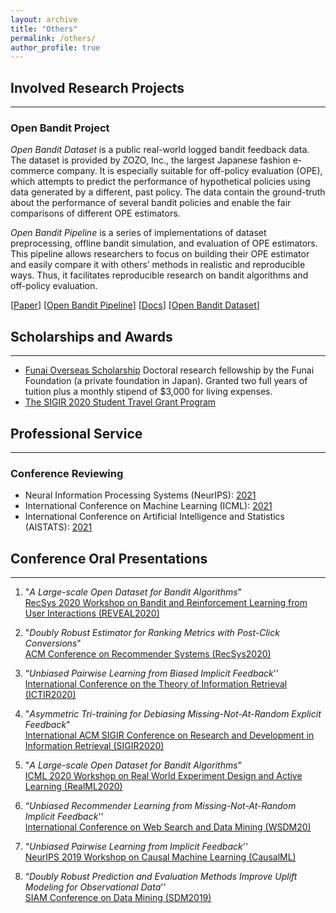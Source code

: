 ```yaml
---
layout: archive
title: "Others"
permalink: /others/
author_profile: true
---
```


## Involved Research Projects
---

### Open Bandit Project

*Open Bandit Dataset* is a public real-world logged bandit feedback data. The dataset is provided by ZOZO, Inc., the largest Japanese fashion e-commerce company. It is especially suitable for off-policy evaluation (OPE), which attempts to predict the performance of hypothetical policies using data generated by a different, past policy. The data contain the ground-truth about the performance of several bandit policies and enable the fair comparisons of different OPE estimators.

*Open Bandit Pipeline* is a series of implementations of dataset preprocessing, offline bandit simulation, and evaluation of OPE estimators. This pipeline allows researchers to focus on building their OPE estimator and easily compare it with others’ methods in realistic and reproducible ways. Thus, it facilitates reproducible research on bandit algorithms and off-policy evaluation.

[[Paper](https://arxiv.org/abs/2008.07146)] [[Open Bandit Pipeline](https://github.com/st-tech/zr-obp)] [[Docs](https://zr-obp.readthedocs.io/en/latest/)] [[Open Bandit Dataset](https://research.zozo.com/data.html)]



## Scholarships and Awards
---
- [Funai Overseas Scholarship](https://www.funaifoundation.jp/english/english002.html)
    Doctoral research fellowship by the Funai Foundation (a private foundation in Japan). Granted two full years of tuition plus a monthly stipend of $3,000 for living expenses.
- [The SIGIR 2020 Student Travel Grant Program](https://sigir.org/sigir2020/travel-grants/)

## Professional Service
---
### Conference Reviewing
- Neural Information Processing Systems (NeurIPS): [2021](https://nips.cc/Conferences/2021)
- International Conference on Machine Learning (ICML): [2021](https://icml.cc/Conferences/2021)
- International Conference on Artificial Intelligence and Statistics (AISTATS): [2021](http://www.aistats.org/aistats2021/)

## Conference Oral Presentations
---

1. "_A Large-scale Open Dataset for Bandit Algorithms_" <br>
   [RecSys 2020 Workshop on Bandit and Reinforcement Learning from User Interactions (REVEAL2020)](https://sites.google.com/view/reveal2020/home?authuser=0)

1. "_Doubly Robust Estimator for Ranking Metrics with Post-Click Conversions_" <br>
    [ACM Conference on Recommender Systems (RecSys2020)](https://recsys.acm.org/recsys20/)

1. “_Unbiased Pairwise Learning from Biased Implicit Feedback_'' <br>
   [International Conference on the Theory of Information Retrieval (ICTIR2020)](https://ictir2020.org/)

1. "_Asymmetric Tri-training for Debiasing Missing-Not-At-Random Explicit Feedback_" <br>
   [International ACM SIGIR Conference on Research and Development in Information Retrieval (SIGIR2020)](https://sigir.org/sigir2020/)

1. "_A Large-scale Open Dataset for Bandit Algorithms_" <br>
   [ICML 2020 Workshop on Real World Experiment Design and Active Learning (RealML2020)](https://realworldml.github.io/)

2. “_Unbiased Recommender Learning from Missing-Not-At-Random Implicit Feedback_'' <br>
   [International Conference on Web Search and Data Mining (WSDM20)](https://www.wsdm-conference.org/2020/)

3. “_Unbiased Pairwise Learning from Implicit Feedback_'' <br>
   [NeurIPS 2019 Workshop on Causal Machine Learning (CausalML)](http://tripods.cis.cornell.edu/neurips19_causalml/)

4. “_Doubly Robust Prediction and Evaluation Methods Improve Uplift Modeling for Observational Data_'' <br>
   [SIAM Conference on Data Mining (SDM2019)](https://www.siam.org/conferences/cm/conference/sdm19)

<!-- ## *Invited and Technical Talks*

 ### 日本語
1.  “_Unbiased Recommender Learning from Biased Implicit Feedback and Beyond_''. <br>
    Gunocy Inc. Mar. 05, 2020.

2.  “_Unbiased Recommender Learning from Biased Implicit Feedback_''
    [Counterfactual Machine Learning Seminar#4](https://cfml.connpass.com/event/155167/)  <br>

3.  “_Recent Topics on Counterfactual Machine Learning_''.
    ZOZO Technologies, Inc. Nov 14, 2019.

4.  “_Recent Topics on Unbiased Learning to Rank_''  <br>
    Indeed, Japan. Oct 28, 2019.

5.  “_Intesection of Causal Inference and Machine Learning: An Overview_'' <br>
    Mitsubishi UFJ Research and Consulting / Metrics Work Consultants Inc. Oct 25, 2019

6.  “_Recent Topics on Counterfactual Machine Learning_''. <br>
    Sony Corporation. Jul 25, 2019.

7.  “_Debiasing Recommender Systems using Methods of Causal Inference_'' <br>
    [Counterfactual Machine Learning Seminar#1](https://connpass.com/event/128714/). Jul 10, 2019.

8. “_Recent Topics on Unbiased Learning to Rank_'' <br>
    Recruit, Data Science Team. Jun 11, 2019.

9.  “_Unsupervised Domain Adaptation and Its Application to CTR Prediction_'' <br>
    CyberAgent, Inc., AdTech Studio. May 24, 2019. -->

